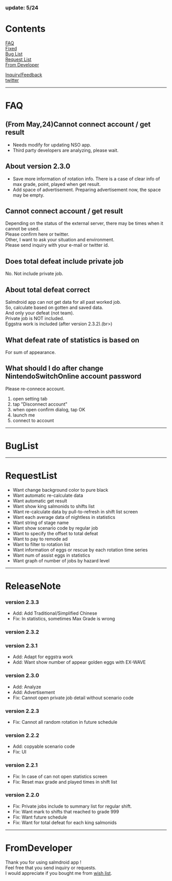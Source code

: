 ### update: 5/24

# Contents
[FAQ](#FAQ)<br>
[Fixed](#Fixed)<br>
[Bug List](#BugList)<br>
[Request List](#RequestList)<br>
[From Developer](#FromDeveloper)<br>

[Inquiry/Feedback](https://docs.google.com/forms/d/e/1FAIpQLSfFl98x3KUkrAbwx0oG66yOFegL4Xc2ADAKDMhhGI2rZ5YGlg/viewform)<br>
[twitter](https://twitter.com/salmdroid)<br>

---

# FAQ

## (From May,24)Cannot connect account / get result
- Needs modify for updating NSO app.
- Third party developers are analyzing, please wait.

## About version 2.3.0
- Save more information of rotation info. There is a case of clear info of max grade, point, played when get result.
- Add space of advertisement. Preparing advertisement now, the space may be empty.

## Cannot connect account / get result
Depending on the status of the external server, there may be times when it cannot be used.<br>
Please confirm here or twitter.<br>
Other, I want to ask your situation and environment.<br>
Please send inquiry with your e-mail or twitter id.<br>

## Does total defeat include private job
No. Not include private job.<br>

## About total defeat correct
Salmdroid app can not get data for all past worked job.<br>
So, calculate based on gotten and saved data.<br>
And only your defeat (not team).<br>
Private job is NOT included.<br>
Eggstra work is included (after version 2.3.2).(br>)

## What defeat rate of statistics is based on
For sum of appearance.<br>

## What should I do after change NintendoSwitchOnline account password
Please re-connece account.
1. open setting tab
2. tap "Disconnect account"
3. when open confirm dialog, tap OK
4. launch me
5. connect to account

---

# BugList

---

# RequestList
- Want change background color to pure black
- Want automatic re-calculate data
- Want automatic get result
- Want show king salmonids to shifts list
- Want re-calculate data by pull-to-refresh in shift list screen
- Want each average data of nightless in statistics
- Want string of stage name
- Want show scenario code by regular job
- Want to specify the offset to total defeat
- Want to pay to remode ad
- Want to filter to rotation list
- Want information of eggs or rescue by each rotation time series
- Want num of assist eggs in statistics
- Want graph of number of jobs by hazard level

---

# ReleaseNote

### version 2.3.3
- Add: Add Traditional/Simplified Chinese
- Fix: In statistics, sometimes Max Grade is wrong

### version 2.3.2
### version 2.3.1
- Add: Adapt for eggstra work
- Add: Want show number of appear golden eggs with EX-WAVE

### version 2.3.0
- Add: Analyze
- Add: Advertisement
- Fix: Cannot open private job detail without scenario code

### version 2.2.3
- Fix: Cannot all random rotation in future schedule

### version 2.2.2
- Add: copyable scenario code
- Fix: UI

### version 2.2.1
- Fix: In case of can not open statistics screen
- Fix: Reset max grade and played times in shift list

### version 2.2.0
- Fix: Private jobs include to summary list for regular shift.
- Fix: Want mark to shifts that reached to grade 999
- Fix: Want future schedule
- Fix: Want for total defeat for each king salmonids

---

# FromDeveloper
Thank you for using salmdroid app !<br>
Feel free that you send inquiry or requests.<br>
I would appreciate if you bought me from [wish list](https://www.amazon.jp/hz/wishlist/ls/N266KX5GC3JF?ref_=wl_share).<br>